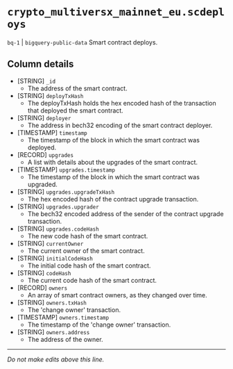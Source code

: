 # `crypto_multiversx_mainnet_eu.scdeploys`
`bq-1` | `bigquery-public-data`
Smart contract deploys.

## Column details
* [STRING]    `_id`
  - The address of the smart contract.
* [STRING]    `deployTxHash`
  - The deployTxHash holds the hex encoded hash of the transaction that deployed the smart contract.
* [STRING]    `deployer`
  - The address in bech32 encoding of the smart contract deployer.
* [TIMESTAMP] `timestamp`
  - The timestamp of the block in which the smart contract was deployed.
* [RECORD]    `upgrades`
  - A list with details about the upgrades of the smart contract.
* [TIMESTAMP] `upgrades.timestamp`
  - The timestamp of the block in which the smart contract was upgraded.
* [STRING]    `upgrades.upgradeTxHash`
  - The hex encoded hash of the contract upgrade transaction.
* [STRING]    `upgrades.upgrader`
  - The bech32 encoded address of the sender of the contract upgrade transaction.
* [STRING]    `upgrades.codeHash`
  - The new code hash of the smart contract.
* [STRING]    `currentOwner`
  - The current owner of the smart contract.
* [STRING]    `initialCodeHash`
  - The initial code hash of the smart contract.
* [STRING]    `codeHash`
  - The current code hash of the smart contract.
* [RECORD]    `owners`
  - An array of smart contract owners, as they changed over time.
* [STRING]    `owners.txHash`
  - The 'change owner' transaction.
* [TIMESTAMP] `owners.timestamp`
  - The timestamp of the 'change owner' transaction.
* [STRING]    `owners.address`
  - The address of the owner.

-------------------------------------------------------------------------------
*Do not make edits above this line.*
